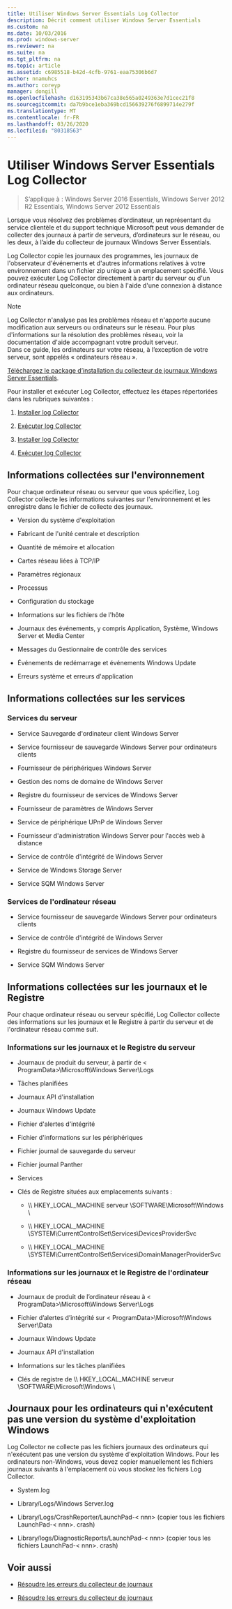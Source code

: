 ```yaml
---
title: Utiliser Windows Server Essentials Log Collector
description: Décrit comment utiliser Windows Server Essentials
ms.custom: na
ms.date: 10/03/2016
ms.prod: windows-server
ms.reviewer: na
ms.suite: na
ms.tgt_pltfrm: na
ms.topic: article
ms.assetid: c6985518-b42d-4cfb-9761-eaa75306b6d7
author: nnamuhcs
ms.author: coreyp
manager: dongill
ms.openlocfilehash: d163195343b67ca38e565a0249363e7d1cec21f8
ms.sourcegitcommit: da7b9bce1eba369bcd156639276f6899714e279f
ms.translationtype: MT
ms.contentlocale: fr-FR
ms.lasthandoff: 03/26/2020
ms.locfileid: "80318563"
---
```

# <a name="use-the-windows-server-essentials-log-collector"></a>Utiliser Windows Server Essentials Log Collector

>S’applique à : Windows Server 2016 Essentials, Windows Server 2012 R2 Essentials, Windows Server 2012 Essentials

Lorsque vous résolvez des problèmes d’ordinateur, un représentant du service clientèle et du support technique Microsoft peut vous demander de collecter des journaux à partir de serveurs, d’ordinateurs sur le réseau, ou les deux, à l’aide du collecteur de journaux Windows Server Essentials.  
  
 Log Collector copie les journaux des programmes, les journaux de l'observateur d'événements et d'autres informations relatives à votre environnement dans un fichier zip unique à un emplacement spécifié. Vous pouvez exécuter Log Collector directement à partir du serveur ou d'un ordinateur réseau quelconque, ou bien à l'aide d'une connexion à distance aux ordinateurs.  
  
> [!NOTE]
>Log Collector n'analyse pas les problèmes réseau et n'apporte aucune modification aux serveurs ou ordinateurs sur le réseau. Pour plus d'informations sur la résolution des problèmes réseau, voir la documentation d'aide accompagnant votre produit serveur.  
>Dans ce guide, les ordinateurs sur votre réseau, à l’exception de votre serveur, sont appelés « ordinateurs réseau ».  
>
>[Téléchargez le package d’installation du collecteur de journaux Windows Server Essentials](https://www.microsoft.com/download/details.aspx?id=34821).  
  
 Pour installer et exécuter Log Collector, effectuez les étapes répertoriées dans les rubriques suivantes :  
  

1. [Installer log Collector](Install-the-Windows-Server-Essentials-Log-Collector.md)  
  
2. [Exécuter log Collector](Run-the-Windows-Server-Essentials-Log-Collector.md)  

3. [Installer log Collector](../support/Install-the-Windows-Server-Essentials-Log-Collector.md)  
  
4. [Exécuter log Collector](../support/Run-the-Windows-Server-Essentials-Log-Collector.md)  


## <a name="environment-information-collected"></a>Informations collectées sur l'environnement  
 Pour chaque ordinateur réseau ou serveur que vous spécifiez, Log Collector collecte les informations suivantes sur l'environnement et les enregistre dans le fichier de collecte des journaux.  
  
-   Version du système d'exploitation  
  
-   Fabricant de l'unité centrale et description  
  
-   Quantité de mémoire et allocation  
  
-   Cartes réseau liées à TCP/IP  
  
-   Paramètres régionaux  
  
-   Processus  
  
-   Configuration du stockage  
  
-   Informations sur les fichiers de l'hôte  
  
-   Journaux des événements, y compris Application, Système, Windows Server et Media Center  
  
-   Messages du Gestionnaire de contrôle des services  
  
-   Événements de redémarrage et événements Windows Update  
  
-   Erreurs système et erreurs d'application  
  
## <a name="services-information-collected"></a>Informations collectées sur les services  
  
### <a name="server-services"></a>Services du serveur  
  
-   Service Sauvegarde d'ordinateur client Windows Server  
  
-   Service fournisseur de sauvegarde Windows Server pour ordinateurs clients  
  
-   Fournisseur de périphériques Windows Server  
  
-   Gestion des noms de domaine de Windows Server  
  
-   Registre du fournisseur de services de Windows Server  
  
-   Fournisseur de paramètres de Windows Server  
  
-   Service de périphérique UPnP de Windows Server  
  
-   Fournisseur d'administration Windows Server pour l'accès web à distance  
  
-   Service de contrôle d'intégrité de Windows Server  
  
-   Service de Windows Storage Server  
  
-   Service SQM Windows Server  
  
### <a name="network-computer-services"></a>Services de l'ordinateur réseau  
  
-   Service fournisseur de sauvegarde Windows Server pour ordinateurs clients  
  
-   Service de contrôle d'intégrité de Windows Server  
  
-   Registre du fournisseur de services de Windows Server  
  
-   Service SQM Windows Server  
  
## <a name="logs-and-registry-information-collected"></a>Informations collectées sur les journaux et le Registre  
 Pour chaque ordinateur réseau ou serveur spécifié, Log Collector collecte des informations sur les journaux et le Registre à partir du serveur et de l'ordinateur réseau comme suit.  
  
### <a name="server-logs-and-registry-information"></a>Informations sur les journaux et le Registre du serveur  
  
-   Journaux de produit du serveur, à partir de < ProgramData\>\Microsoft\Windows Server\Logs  
  
-   Tâches planifiées  
  
-   Journaux API d'installation  
  
-   Journaux Windows Update  
  
-   Fichier d'alertes d'intégrité  
  
-   Fichier d'informations sur les périphériques  
  
-   Fichier journal de sauvegarde du serveur  
  
-   Fichier journal Panther  
  
-   Services  
  
-   Clés de Registre situées aux emplacements suivants :  
  
    -   \\\ HKEY_LOCAL_MACHINE serveur \SOFTWARE\Microsoft\Windows \  
  
    -   \\\ HKEY_LOCAL_MACHINE \SYSTEM\CurrentControlSet\Services\DevicesProviderSvc  
  
    -   \\\ HKEY_LOCAL_MACHINE \SYSTEM\CurrentControlSet\Services\DomainManagerProviderSvc  
  
### <a name="network-computer-logs-and-registry-information"></a>Informations sur les journaux et le Registre de l'ordinateur réseau  
  
-   Journaux de produit de l’ordinateur réseau à < ProgramData\>\Microsoft\Windows Server\Logs  
  
-   Fichier d’alertes d’intégrité sur < ProgramData\>\Microsoft\Windows Server\Data  
  
-   Journaux Windows Update  
  
-   Journaux API d'installation  
  
-   Informations sur les tâches planifiées  
  
-   Clés de registre de \\\ HKEY_LOCAL_MACHINE serveur \SOFTWARE\Microsoft\Windows \  
  
## <a name="logs-for-computers-that-do-not-run-a-version-of-the-windows-operating-system"></a>Journaux pour les ordinateurs qui n'exécutent pas une version du système d'exploitation Windows  
 Log Collector ne collecte pas les fichiers journaux des ordinateurs qui n'exécutent pas une version du système d'exploitation Windows. Pour les ordinateurs non-Windows, vous devez copier manuellement les fichiers journaux suivants à l'emplacement où vous stockez les fichiers Log Collector.  
  
-   System.log  
  
-   Library/Logs/Windows Server.log  
  
-   Library/Logs/CrashReporter/LaunchPad-< nnn\> (copier tous les fichiers LaunchPad-< nnn\>. crash)  
  
-   Library/logs/DiagnosticReports/LaunchPad-< nnn\> (copier tous les fichiers LaunchPad-< nnn\>. crash)  
  
## <a name="see-also"></a>Voir aussi  
  

-   [Résoudre les erreurs du collecteur de journaux](Troubleshoot-Windows-Server-Essentials-Log-Collector-Errors.md)

-   [Résoudre les erreurs du collecteur de journaux](../support/Troubleshoot-Windows-Server-Essentials-Log-Collector-Errors.md)

